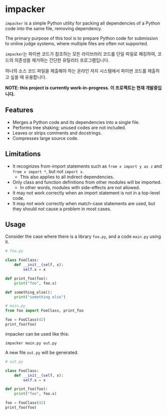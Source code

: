 # impacker

`impacker` is a simple Python utility for packing all dependencies of a Python code into the same file, removing dependency.

The primary purpose of this tool is to prepare Python code for submission to online judge systems, where multiple files are often not supported.

`impacker`는 파이썬 코드가 참조하는 모든 라이브러리 코드를 단일 파일로 패킹하여, 코드의 의존성을 제거하는 간단한 유틸리티 프로그램입니다.

하나의 소스 코드 파일을 제출해야 하는 온라인 저지 시스템에서 파이썬 코드를 제출하고 싶을 때 유용합니다.

**NOTE: this project is currently work-in-progress. 이 프로젝트는 현재 개발중입니다.**

## Features

- Merges a Python code and its dependencies into a single file.
- Performs tree shaking; unused codes are not included.
- Leaves or strips comments and docstrings.
- Compresses large source code.

## Limitations

- It recognizes from-import statements such as `from x import y as z` and `from x import *`, but not `import x`.
  - This also applies to all indirect dependencies.
- Only class and function definitions from other modules will be imported.
  - In other words, modules with side-effects are not allowed.
- It may not work correctly when an import statement is not in a top-level code.
- It may not work correctly when match-case statements are used, but they should not cause a problem in most cases.

## Usage

Consider the case where there is a library `foo.py`, and a code `main.py` using it.

```py
# foo.py

class FooClass:
    def __init__(self, x):
        self.x = x

def print_foo(foo):
    print("foo", foo.x)

def something_else():
    print("something else")
```

```py
# main.py
from foo import FooClass, print_foo

foo = FooClass(42)
print_foo(foo)
```

impacker can be used like this:

```text
impacker main.py out.py
```

A new file `out.py` will be generated.

```py
# out.py

class FooClass:
    def __init__(self, x):
        self.x = x

def print_foo(foo):
    print("foo", foo.x)

foo = FooClass(42)
print_foo(foo)

```